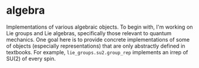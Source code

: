 # algebra

Implementations of various algebraic objects. To begin with, I'm working on Lie groups and Lie algebras, specifically those relevant to quantum mechanics.
One goal here is to provide concrete implementations of some of objects (especially representations) that are only abstractly defined in textbooks.
For example, `lie_groups.su2.group_rep` implements an irrep of SU(2) of every spin.
